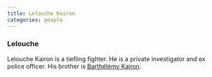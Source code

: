 ```yaml
---
title: Lelouche Kairon
categories: people
---
```


### Lelouche

Lelouche Kairon is a tiefling fighter. He is a private investigator and ex police officer. His brother is [Barthélémy Kairon](BarthelemyKairon).
